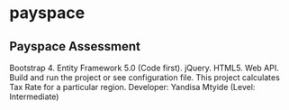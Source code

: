 # payspace
 Payspace Assessment
 --------------------------------------------------------------------------------------------------
 Bootstrap 4. Entity Framework 5.0 (Code first). jQuery. HTML5. Web API. Build and run the project or see configuration file. This project calculates Tax Rate for a particular region. Developer: Yandisa Mtyide (Level: Intermediate)
